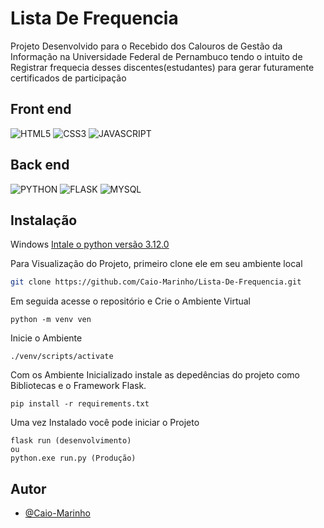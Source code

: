 # Lista De Frequencia

Projeto Desenvolvido para o
Recebido dos Calouros de Gestão da Informação na Universidade Federal de Pernambuco
tendo o intuito de Registrar frequecia desses discentes(estudantes) 
para gerar futuramente certificados de participação 

## Front end
![HTML5](https://img.shields.io/badge/-HTML-black?logo=HTML5&style=social)
![CSS3](https://img.shields.io/badge/-CSS-black?logo=css3&style=social)
![JAVASCRIPT](https://img.shields.io/badge/-JS-black?logo=javascript&style=social)

## Back end
![PYTHON](https://img.shields.io/badge/-PYTHON-black?logo=python&style=social)
![FLASK](https://img.shields.io/badge/-FLASK-black?logo=flask&style=social)
![MYSQL](https://img.shields.io/badge/-MYSQL-black?logo=mysql&style=plastic)

## Instalação

Windows
[Intale o python versão 3.12.0](https://www.python.org/downloads/release/python-3120/)
    
Para Visualização do Projeto, primeiro clone ele em seu ambiente local

```bash
git clone https://github.com/Caio-Marinho/Lista-De-Frequencia.git
```

Em seguida acesse o repositório e Crie o Ambiente Virtual

```
python -m venv ven
```
Inicie o Ambiente
```
./venv/scripts/activate
```
Com os Ambiente Inicializado instale as depedências do projeto como Bibliotecas e o Framework Flask.
```
pip install -r requirements.txt
```
Uma vez Instalado você pode iniciar o Projeto
    
```
flask run (desenvolvimento)
ou
python.exe run.py (Produção)
```
    
## Autor

- [@Caio-Marinho](https://github.com/Caio-Marinho)

